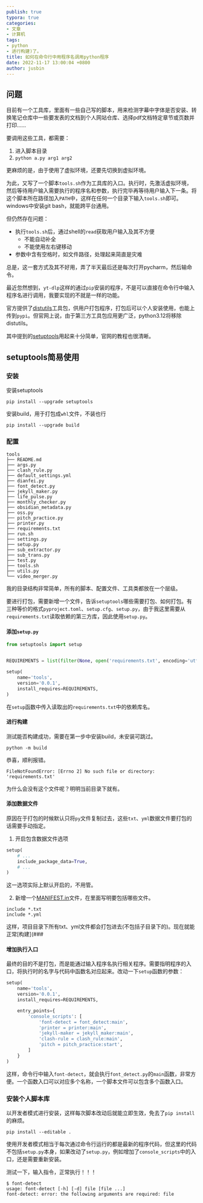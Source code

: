 ```yaml
---
publish: true
typora: true
categories:
- 文章
- 计算机
tags:
- python
- 进行构建)了。
title: 如何在命令行中用程序名调用python程序
date: 2022-11-17 13:00:04 +0800
author: jusbin
---
```

## 问题

目前有一个工具库，里面有一些自己写的脚本，用来检测字幕中字体是否安装、转换笔记仓库中一些要发表的文档到个人网站仓库、选择pdf文档特定章节或页数并打印……

要调用这些工具，都需要：

1. 进入脚本目录
2. `python a.py arg1 arg2`

更麻烦的是，由于使用了虚拟环境，还要先切换到虚拟环境。

为此，又写了一个脚本`tools.sh`作为工具库的入口。执行时，先激活虚拟环境，然后等待用户输入需要执行的程序名和参数，执行完毕再等待用户输入下一条。将这个脚本所在路径加入`PATH`中，这样在任何一个目录下输入`tools.sh`即可。windows中安装git bash，就能跨平台通用。

但仍然存在问题：

- 执行`tools.sh`后，通过shell的`read`获取用户输入及其不方便
  - 不能自动补全
  - 不能使用左右键移动
- 参数中含有空格时，如文件路径，处理起来简直是灾难

总是，这一套方式及其不好用，弄了半天最后还是每次打开pycharm，然后输命令。

最近忽然想到，`yt-dlp`这样的通过`pip`安装的程序，不是可以直接在命令行中输入程序名进行调用，我要实现的不就是一样的功能。

官方提供了[distutils](https://docs.python.org/3/distutils/index.html)工具包，供用户打包程序，打包后可以个人安装使用，也能上传到`pypi`。但官网上说，由于第三方工具包应用更广泛，python3.12将移除distutils。

其中提到的[setuptools](https://setuptools.readthedocs.io/en/latest/setuptools.html)用起来十分简单，官网的教程也很清晰。

## setuptools简易使用

### 安装

安装setuptools

```shell
pip install --upgrade setuptools
```

安装build，用于打包成`whl`文件，不装也行

```shell
pip install --upgrade build
```

### 配置

```
tools
├── README.md
├── args.py
├── clash_rule.py
├── default_settings.yml
├── dianfei.py
├── font_detect.py
├── jekyll_maker.py
├── life_pulse.py
├── monthly_checker.py
├── obsidian_metadata.py
├── oss.py
├── pitch_practice.py
├── printer.py
├── requirements.txt
├── run.sh
├── settings.py
├── setup.py
├── sub_extractor.py
├── sub_trans.py
├── test.py
├── tools.sh
├── utils.py
└── video_merger.py
```

我的目录结构非常简单，所有的脚本、配置文件、工具类都放在一个层级。

要进行打包，需要新增一个文件，告诉`setuptools`哪些需要打包、如何打包。有三种等价的格式`pyproject.toml`、`setup.cfg`、`setup.py`，由于我这里需要从`requirements.txt`读取依赖的第三方库，因此使用`setup.py`。

#### 添加`setup.py`

```python
from setuptools import setup


REQUIREMENTS = list(filter(None, open('requirements.txt', encoding='utf8').readlines()))

setup(
    name='tools',
    version='0.0.1',
    install_requires=REQUIREMENTS,
)
```

在`setup`函数中传入读取出的`requirements.txt`中的依赖库名。

#### 进行构建

测试能否构建成功，需要在第一步中安装build，未安装可跳过。

```shell
python -m build
```

恭喜，顺利报错。

```
FileNotFoundError: [Errno 2] No such file or directory: 'requirements.txt'
```

为什么会没有这个文件呢？明明当前目录下就有。

#### 添加数据文件

原因在于打包的时候默认只将`py`文件复制过去，这些`txt`、`yml`数据文件要打包的话需要手动指定。

1. 开启包含数据文件选项

```python
setup(
    # ...
    include_package_data=True,
    # ...
)
```

这一选项实际上默认开启的，不用管。

2. 新增一个[MANIFEST.in](https://packaging.python.org/en/latest/guides/using-manifest-in/)文件，在里面写明要包括哪些文件。

```
include *.txt
include *.yml
```

这样，项目目录下所有txt、yml文件都会打包进去(不包括子目录下的)。现在就能正常[构建](###
#### 增加执行入口

最终的目的不是打包，而是能通过输入程序名执行相关程序。需要指明程序的入口，将执行时的名字与代码中函数名对应起来。改动一下`setup`函数的参数：

```python
setup(
    name='tools',
    version='0.0.1',
    install_requires=REQUIREMENTS,

    entry_points={
        'console_scripts': [
            'font-detect = font_detect:main',
            'printer = printer:main',
            'jekyll-maker = jekyll_maker:main',
            'clash-rule = clash_rule:main',
            'pitch = pitch_practice:start',
        ]
    }
)
```

这样，命令行中输入`font-detect`，就会执行`font_detect.py`的`main`函数，非常方便。一个函数入口可以对应多个名称，一个脚本文件可以包含多个函数入口。

### 安装个人脚本库

以开发者模式进行安装，这样每次脚本改动后就能立即生效，免去了`pip install`的麻烦。

```shell
pip install --editable .
```

使用开发者模式相当于每次通过命令行运行的都是最新的程序代码，但这里的代码不包括`setup.py`本身，如果改动了`setup.py`，例如增加了`console_scripts`中的入口，还是需要重新安装。

测试一下，输入指令，正常执行！！！

```shell
$ font-detect
usage: font-detect [-h] [-d] file [file ...]
font-detect: error: the following arguments are required: file
```
